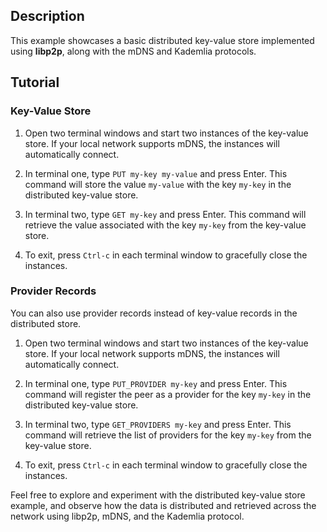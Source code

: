 ## Description

This example showcases a basic distributed key-value store implemented using **libp2p**, along with the mDNS and Kademlia protocols.

## Tutorial

### Key-Value Store

1.  Open two terminal windows and start two instances of the key-value store. If your local network supports mDNS, the instances will automatically connect.

2.  In terminal one, type `PUT my-key my-value` and press Enter. This command will store the value `my-value` with the key `my-key` in the distributed key-value store.

3.  In terminal two, type `GET my-key` and press Enter. This command will retrieve the value associated with the key `my-key` from the key-value store.

4.  To exit, press `Ctrl-c` in each terminal window to gracefully close the instances.


### Provider Records

You can also use provider records instead of key-value records in the distributed store.

1.  Open two terminal windows and start two instances of the key-value store. If your local network supports mDNS, the instances will automatically connect.

2.  In terminal one, type `PUT_PROVIDER my-key` and press Enter. This command will register the peer as a provider for the key `my-key` in the distributed key-value store.

3.  In terminal two, type `GET_PROVIDERS my-key` and press Enter. This command will retrieve the list of providers for the key `my-key` from the key-value store.

4.  To exit, press `Ctrl-c` in each terminal window to gracefully close the instances.


Feel free to explore and experiment with the distributed key-value store example, and observe how the data is distributed and retrieved across the network using libp2p, mDNS, and the Kademlia protocol.
